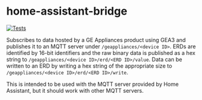 # home-assistant-bridge
[![Tests](https://github.com/geappliances/home-assistant-bridge/actions/workflows/test.yml/badge.svg)](https://github.com/geappliances/home-assistant-bridge/actions/workflows/test.yml)

Subscribes to data hosted by a GE Appliances product using GEA3 and publishes it to an MQTT server under `/geappliances/<device ID>`. ERDs are identified by 16-bit identifiers and the raw binary data is published as a hex string to `/geappliances/<device ID>/erd/<ERD ID>/value`. Data can be written to an ERD by writing a hex string of the appropriate size to `/geappliances/<device ID>/erd/<ERD ID>/write`.

This is intended to be used with the MQTT server provided by Home Assistant, but it should work with other MQTT servers.
